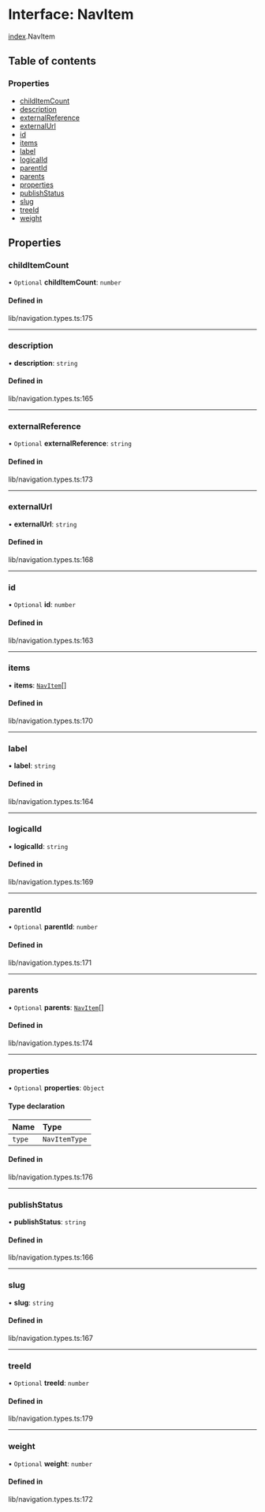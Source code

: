 # Interface: NavItem

[index](../wiki/index).NavItem

## Table of contents

### Properties

- [childItemCount](../wiki/index.NavItem#childitemcount)
- [description](../wiki/index.NavItem#description)
- [externalReference](../wiki/index.NavItem#externalreference)
- [externalUrl](../wiki/index.NavItem#externalurl)
- [id](../wiki/index.NavItem#id)
- [items](../wiki/index.NavItem#items)
- [label](../wiki/index.NavItem#label)
- [logicalId](../wiki/index.NavItem#logicalid)
- [parentId](../wiki/index.NavItem#parentid)
- [parents](../wiki/index.NavItem#parents)
- [properties](../wiki/index.NavItem#properties)
- [publishStatus](../wiki/index.NavItem#publishstatus)
- [slug](../wiki/index.NavItem#slug)
- [treeId](../wiki/index.NavItem#treeid)
- [weight](../wiki/index.NavItem#weight)

## Properties

### childItemCount

• `Optional` **childItemCount**: `number`

#### Defined in

lib/navigation.types.ts:175

___

### description

• **description**: `string`

#### Defined in

lib/navigation.types.ts:165

___

### externalReference

• `Optional` **externalReference**: `string`

#### Defined in

lib/navigation.types.ts:173

___

### externalUrl

• **externalUrl**: `string`

#### Defined in

lib/navigation.types.ts:168

___

### id

• `Optional` **id**: `number`

#### Defined in

lib/navigation.types.ts:163

___

### items

• **items**: [`NavItem`](../wiki/index.NavItem)[]

#### Defined in

lib/navigation.types.ts:170

___

### label

• **label**: `string`

#### Defined in

lib/navigation.types.ts:164

___

### logicalId

• **logicalId**: `string`

#### Defined in

lib/navigation.types.ts:169

___

### parentId

• `Optional` **parentId**: `number`

#### Defined in

lib/navigation.types.ts:171

___

### parents

• `Optional` **parents**: [`NavItem`](../wiki/index.NavItem)[]

#### Defined in

lib/navigation.types.ts:174

___

### properties

• `Optional` **properties**: `Object`

#### Type declaration

| Name | Type |
| :------ | :------ |
| `type` | `NavItemType` |

#### Defined in

lib/navigation.types.ts:176

___

### publishStatus

• **publishStatus**: `string`

#### Defined in

lib/navigation.types.ts:166

___

### slug

• **slug**: `string`

#### Defined in

lib/navigation.types.ts:167

___

### treeId

• `Optional` **treeId**: `number`

#### Defined in

lib/navigation.types.ts:179

___

### weight

• `Optional` **weight**: `number`

#### Defined in

lib/navigation.types.ts:172
